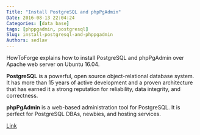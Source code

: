 ```yaml
---
Title: "Install PostgreSQL and phpPgAdmin"
Date: 2016-08-13 22:04:24
Categories: [data base]
tags: [phppgadmin, postgresql]
Slug: install-postgresql-and-phppgadmin
Authors: sedlav
---
```


HowToForge explains how to install PostgreSQL and phpPgAdmin over Apache web server on Ubuntu 16.04.

**PostgreSQL** is a powerful, open source object-relational database system. It has more than 15 years of active development and a proven architecture that has earned it a strong reputation for reliability, data integrity, and correctness.

**phpPgAdmin** is a web-based administration tool for PostgreSQL. It is perfect for PostgreSQL DBAs, newbies, and hosting services.

[Link](https://www.howtoforge.com/tutorial/how-to-install-wordpress-with-docker-on-ubuntu/)
